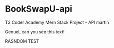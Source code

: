 # BookSwapU-api
T3 Coder Academy Mern Stack Project - API
martin

Genuel, can you see this text!


RASNDOM TEST 
